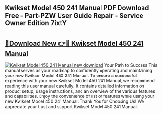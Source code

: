 ## Kwikset Model 450 241 Manual PDF Download Free - Part-PZW User Guide Repair - Service Owner Edition 7ixtY

# <h2><a href="http://bc13946.oget.top/?id=Kwikset+Model+450+241+Manual">🔗Download New 👉🔴 Kwikset Model 450 241 Manual</a></h2>

[![Kwikset Model 450 241 Manual new download](https://i.imgur.com/5g1atiW.png)](http://bc13946.oget.top/?id=Kwikset+Model+450+241+Manual)
Your Path to Success This manual serves as your roadmap to confidently operating and maintaining your new Kwikset Model 450 241 Manual. To ensure a successful experience with your new Kwikset Model 450 241 Manual, we recommend reading this user manual carefully. It contains detailed information on product setup, usage instructions, and an overview of the various features and capabilities. Enjoy the convenience of list of features while using your new Kwikset Model 450 241 Manual. Thank You for Choosing Us! We appreciate your trust and support Kwikset Model 450 241 Manual.
